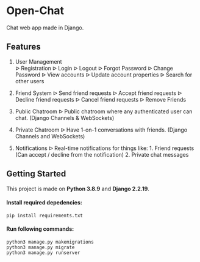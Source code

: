 # Open-Chat
Chat web app made in Django.

## Features
1. User Management<br>
    ᐅ Registration
    ᐅ Login
    ᐅ Logout
    ᐅ Forgot Password
    ᐅ Change Password
    ᐅ View accounts
    ᐅ Update account properties
    ᐅ Search for other users

2. Friend System
    ᐅ Send friend requests
    ᐅ Accept friend requests
    ᐅ Decline friend requests
    ᐅ Cancel friend requests
    ᐅ Remove Friends

3. Public Chatroom
    ᐅ Public chatroom where any authenticated user can chat. (Django Channels & WebSockets)

4. Private Chatroom
    ᐅ Have 1-on-1 conversations with friends. (Django Channels and WebSockets)

5. Notifications
    ᐅ Real-time notifications for things like:
        1. Friend requests (Can accept / decline from the notification)
        2. Private chat messages

## Getting Started
This project is made on **Python 3.8.9** and **Django 2.2.19**.

#### Install required depedencies:
```
pip install requirements.txt
```

#### Run following commands:
```
python3 manage.py makemigrations
python3 manage.py migrate
python3 manage.py runserver
```